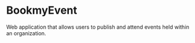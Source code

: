 # BookmyEvent
Web application that allows users to publish and attend events held within an organization.
